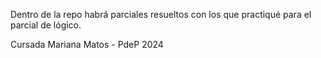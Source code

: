 Dentro de la repo habrá parciales resueltos con los que practiqué para el parcial de lógico.

Cursada Mariana Matos - PdeP 2024